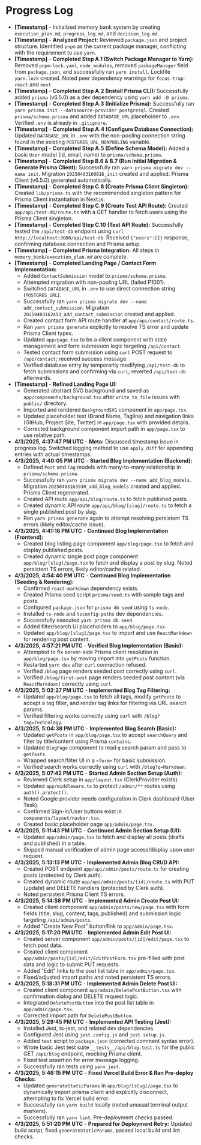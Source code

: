 # Progress Log

*   **[Timestamp]** - Initialized memory bank system by creating `execution_plan.md`, `progress_log.md`, and `decision_log.md`.
*   **[Timestamp]** - **Analyzed Project:** Reviewed `package.json` and project structure. Identified `pnpm` as the current package manager, conflicting with the requirement to use `yarn`.
*   **[Timestamp]** - **Completed Step A.1 (Switch Package Manager to Yarn):** Removed `pnpm-lock.yaml`, `node_modules`, removed `packageManager` field from `package.json`, and successfully ran `yarn install`. Lockfile `yarn.lock` created. Noted peer dependency warnings for `focus-trap-react` and `next`.
*   **[Timestamp]** - **Completed Step A.2 (Install Prisma CLI):** Successfully added `prisma` (v6.5.0) as a dev dependency using `yarn add -D prisma`.
*   **[Timestamp]** - **Completed Step A.3 (Initialize Prisma):** Successfully ran `yarn prisma init --datasource-provider postgresql`. Created `prisma/schema.prisma` and added `DATABASE_URL` placeholder to `.env`. Verified `.env` is already in `.gitignore`.
*   **[Timestamp]** - **Completed Step A.4 (Configure Database Connection):** Updated `DATABASE_URL` in `.env` with the non-pooling connection string found in the existing `POSTGRES_URL_NONPOOLING` variable.
*   **[Timestamp]** - **Completed Step A.5 (Define Schema Model):** Added a basic `User` model (id, email, name) to `prisma/schema.prisma`.
*   **[Timestamp]** - **Completed Step B.6 & B.7 (Run Initial Migration & Generate Prisma Client):** Successfully ran `yarn prisma migrate dev --name init`. Migration `20250403160816_init` created and applied. Prisma Client (v6.5.0) generated automatically.
*   **[Timestamp]** - **Completed Step C.8 (Create Prisma Client Singleton):** Created `lib/prisma.ts` with the recommended singleton pattern for Prisma Client instantiation in Next.js.
*   **[Timestamp]** - **Completed Step C.9 (Create Test API Route):** Created `app/api/test-db/route.ts` with a GET handler to fetch users using the Prisma Client singleton.
*   **[Timestamp]** - **Completed Step C.10 (Test API Route):** Successfully tested the `/api/test-db` endpoint using `curl http://localhost:3000/api/test-db`. Received `{"users":[]}` response, confirming database connection and Prisma setup.
*   **[Timestamp]** - **Completed Prisma Integration:** All steps in `memory_bank/execution_plan.md` are complete.
*   **[Timestamp]** - **Completed Landing Page / Contact Form Implementation:**
    *   Added `ContactSubmission` model to `prisma/schema.prisma`.
    *   Attempted migration with non-pooling URL (failed P1001).
    *   Switched `DATABASE_URL` in `.env` to use direct connection string (`POSTGRES_URL`).
    *   Successfully ran `yarn prisma migrate dev --name add_contact_submission`. Migration `20250403162453_add_contact_submission` created and applied.
    *   Created contact form API route handler at `app/api/contact/route.ts`.
    *   Ran `yarn prisma generate` explicitly to resolve TS error and update Prisma Client types.
    *   Updated `app/page.tsx` to be a client component with state management and form submission logic targeting `/api/contact`.
    *   Tested contact form submission using `curl` POST request to `/api/contact`; received success message.
    *   Verified database entry by temporarily modifying `/api/test-db` to fetch submissions and confirming via `curl`; reverted `/api/test-db` afterwards.
*   **[Timestamp]** - **Refined Landing Page UI:**
    *   Generated abstract SVG background and saved as `app/components/background.tsx` after `write_to_file` issues with `public/` directory.
    *   Imported and rendered `BackgroundSVG` component in `app/page.tsx`.
    *   Updated placeholder text (Brand Name, Tagline) and navigation links (GitHub, Project Site, Twitter) in `app/page.tsx` with provided details.
    *   Corrected background component import path in `app/page.tsx` to use relative path.
*   **4/3/2025, 4:37:47 PM UTC** - **Meta:** Discussed timestamp issue in progress log. Switched logging method to use `apply_diff` for appending entries with actual timestamps.
*   **4/3/2025, 4:40:05 PM UTC** - **Started Blog Implementation (Backend):**
    *   Defined `Post` and `Tag` models with many-to-many relationship in `prisma/schema.prisma`.
    *   Successfully ran `yarn prisma migrate dev --name add_blog_models`. Migration `20250403163930_add_blog_models` created and applied. Prisma Client regenerated.
    *   Created API route `app/api/blog/route.ts` to fetch published posts.
    *   Created dynamic API route `app/api/blog/[slug]/route.ts` to fetch a single published post by slug.
    *   Ran `yarn prisma generate` again to attempt resolving persistent TS errors (likely editor/cache issue).
*   **4/3/2025, 4:41:18 PM UTC** - **Continued Blog Implementation (Frontend):**
    *   Created blog listing page component `app/blog/page.tsx` to fetch and display published posts.
    *   Created dynamic single post page component `app/blog/[slug]/page.tsx` to fetch and display a post by slug. Noted persistent TS errors, likely editor/cache related.
*   **4/3/2025, 4:54:40 PM UTC** - **Continued Blog Implementation (Seeding & Rendering):**
    *   Confirmed `react-markdown` dependency exists.
    *   Created Prisma seed script `prisma/seed.ts` with sample tags and posts.
    *   Configured `package.json` for `prisma db seed` using `ts-node`.
    *   Installed `ts-node` and `tsconfig-paths` dev dependencies.
    *   Successfully executed `yarn prisma db seed`.
    *   Added filter/search UI placeholders to `app/blog/page.tsx`.
    *   Updated `app/blog/[slug]/page.tsx` to import and use `ReactMarkdown` for rendering post content.
*   **4/3/2025, 4:57:21 PM UTC** - **Verified Blog Implementation (Basic):**
    *   Attempted to fix server-side Prisma client resolution in `app/blog/page.tsx` by moving import into `getPosts` function.
    *   Restarted `yarn dev` after `curl` connection refused.
    *   Verified `/blog` page renders seeded post correctly using `curl`.
    *   Verified `/blog/first-post` page renders seeded post content (via `ReactMarkdown`) correctly using `curl`.
*   **4/3/2025, 5:02:27 PM UTC** - **Implemented Blog Tag Filtering:**
    *   Updated `app/blog/page.tsx` to fetch all tags, modify `getPosts` to accept a tag filter, and render tag links for filtering via URL search params.
    *   Verified filtering works correctly using `curl` with `/blog?tag=Technology`.
*   **4/3/2025, 5:04:38 PM UTC** - **Implemented Blog Search (Basic):**
    *   Updated `getPosts` in `app/blog/page.tsx` to accept `searchQuery` and filter by title/content using Prisma `contains`.
    *   Updated `BlogPage` component to read `q` search param and pass to `getPosts`.
    *   Wrapped search/filter UI in a `<form>` for basic submission.
    *   Verified search works correctly using `curl` with `/blog?q=Markdown`.
*   **4/3/2025, 5:07:42 PM UTC** - **Started Admin Section Setup (Auth):**
    *   Reviewed Clerk setup in `app/layout.tsx` (ClerkProvider exists).
    *   Updated `app/middleware.ts` to protect `/admin/**` routes using `auth().protect()`.
    *   Noted Google provider needs configuration in Clerk dashboard (User Task).
    *   Confirmed Sign-in/User buttons exist in `components/layout/navbar.tsx`.
    *   Created basic placeholder page `app/admin/page.tsx`.
*   **4/3/2025, 5:11:43 PM UTC** - **Continued Admin Section Setup (UI):**
    *   Updated `app/admin/page.tsx` to fetch and display all posts (drafts and published) in a table.
    *   Skipped manual verification of admin page access/display upon user request.
*   **4/3/2025, 5:13:13 PM UTC** - **Implemented Admin Blog CRUD API:**
    *   Created POST endpoint `app/api/admin/posts/route.ts` for creating posts (protected by Clerk auth).
    *   Created dynamic route `app/api/admin/posts/[id]/route.ts` with PUT (update) and DELETE handlers (protected by Clerk auth).
    *   Noted persistent Prisma Client TS errors.
*   **4/3/2025, 5:14:58 PM UTC** - **Implemented Admin Create Post UI:**
    *   Created client component `app/admin/posts/new/page.tsx` with form fields (title, slug, content, tags, published) and submission logic targeting `/api/admin/posts`.
    *   Added "Create New Post" button/link to `app/admin/page.tsx`.
*   **4/3/2025, 5:17:20 PM UTC** - **Implemented Admin Edit Post UI:**
    *   Created server component `app/admin/posts/[id]/edit/page.tsx` to fetch post data.
    *   Created client component `app/admin/posts/[id]/edit/EditPostForm.tsx` pre-filled with post data and logic to submit PUT requests.
    *   Added "Edit" links to the post list table in `app/admin/page.tsx`.
    *   Fixed/adjusted import paths and noted persistent TS errors.
*   **4/3/2025, 5:18:31 PM UTC** - **Implemented Admin Delete Post UI:**
    *   Created client component `app/admin/DeletePostButton.tsx` with confirmation dialog and DELETE request logic.
    *   Integrated `DeletePostButton` into the post list table in `app/admin/page.tsx`.
    *   Corrected import path for `DeletePostButton`.
*   **4/3/2025, 5:29:45 PM UTC** - **Implemented API Testing (Jest):**
    *   Installed Jest, ts-jest, and related dev dependencies.
    *   Configured Jest using `jest.config.js` and `jest.setup.js`.
    *   Added `test` script to `package.json` (corrected comment syntax error).
    *   Wrote basic Jest test suite `__tests__/api/blog.test.ts` for the public GET `/api/blog` endpoint, mocking Prisma client.
    *   Fixed test assertion for error message logging.
    *   Successfully ran tests using `yarn jest`.
*   **4/3/2025, 5:46:15 PM UTC** - **Fixed Vercel Build Error & Ran Pre-deploy Checks:**
    *   Updated `generateStaticParams` in `app/blog/[slug]/page.tsx` to dynamically import prisma client and explicitly disconnect, attempting to fix Vercel build error.
    *   Successfully ran `yarn build` locally (noted unusual terminal output markers).
    *   Successfully ran `yarn lint`. Pre-deployment checks passed.
*   **4/3/2025, 5:51:20 PM UTC** - **Prepared for Deployment Retry:** Updated build script, fixed `generateStaticParams`, passed local build and lint checks.
